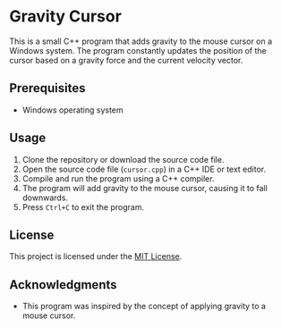 # Gravity Cursor

This is a small C++ program that adds gravity to the mouse cursor on a Windows system. The program constantly updates the position of the cursor based on a gravity force and the current velocity vector.

## Prerequisites

- Windows operating system

## Usage

1. Clone the repository or download the source code file.
2. Open the source code file (`cursor.cpp`) in a C++ IDE or text editor.
3. Compile and run the program using a C++ compiler.
4. The program will add gravity to the mouse cursor, causing it to fall downwards.
5. Press `Ctrl+C` to exit the program.

## License

This project is licensed under the [MIT License](LICENSE).

## Acknowledgments

- This program was inspired by the concept of applying gravity to a mouse cursor.
